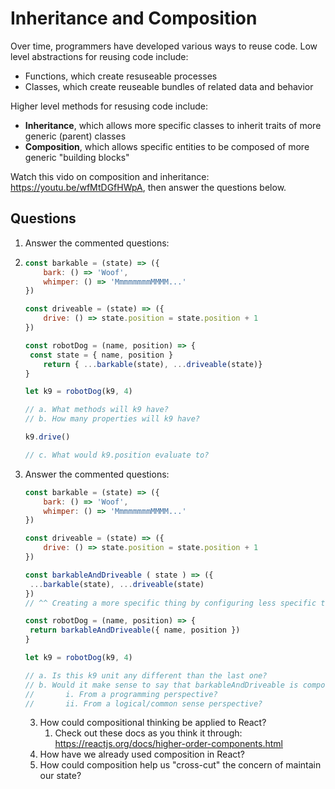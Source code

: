 # Inheritance and Composition

Over time, programmers have developed various ways to reuse code.
Low level abstractions for reusing code include:
* Functions, which create resuseable processes
* Classes, which create reuseable bundles of related data and behavior

Higher level methods for resusing code include:
* **Inheritance**, which allows more specific classes to inherit traits of more generic (parent) classes
* **Composition**, which allows specific entities to be composed of more generic "building blocks"

Watch this vido on composition and inheritance: https://youtu.be/wfMtDGfHWpA, then answer the questions below.

## Questions

1. Answer the commented questions:

1. ```javascript
   const barkable = (state) => ({
       bark: () => 'Woof',
       whimper: () => 'MmmmmmmmMMMM...'
   })
   
   const driveable = (state) => ({
       drive: () => state.position = state.position + 1
   })
   
   const robotDog = (name, position) => {
   	const state = { name, position }
       return { ...barkable(state), ...driveable(state)}
   }
   
   let k9 = robotDog(k9, 4)
   
   // a. What methods will k9 have?
   // b. How many properties will k9 have?
   
   k9.drive()
   
   // c. What would k9.position evaluate to?
   ```

2. Answer the commented questions:

   ```javascript
   const barkable = (state) => ({
       bark: () => 'Woof',
       whimper: () => 'MmmmmmmmMMMM...'
   })
   
   const driveable = (state) => ({
       drive: () => state.position = state.position + 1
   })
   
   const barkableAndDriveable ( state ) => ({   
   	...barkable(state), ...driveable(state)
   })
   // ^^ Creating a more specific thing by configuring less specific things
   
   const robotDog = (name, position) => {
   	return barkableAndDriveable({ name, position })
   }
   
   let k9 = robotDog(k9, 4)
   
   // a. Is this k9 unit any different than the last one?
   // b. Would it make sense to say that barkableAndDriveable is composed of barkable and driveable:
   //		i. From a programming perspective?
   //		ii. From a logical/common sense perspective?
   ```

   3. How could compositional thinking be applied to React?
      1. Check out these docs as you think it through: https://reactjs.org/docs/higher-order-components.html
   4. How have we already used composition in React?
   5. How could composition help us "cross-cut" the concern of maintain our state?